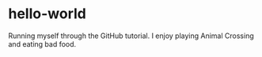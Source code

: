 # hello-world
Running myself through the GitHub tutorial.
I enjoy playing Animal Crossing and eating bad food. 
